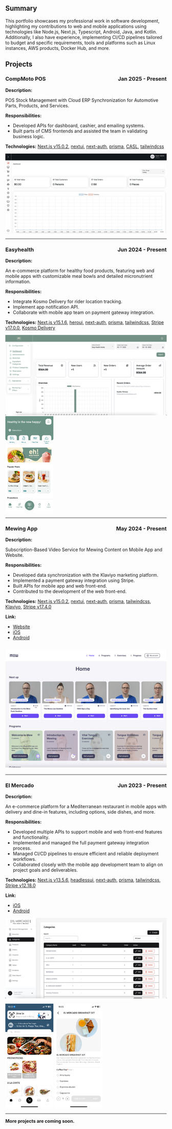 ## Summary

This portfolio showcases my professional work in software development, highlighting my contributions to web and mobile applications using technologies like Node.js, Next.js, Typescript, Android, Java, and Kotlin. Additionally, I also have experience, implementing CI/CD pipelines tailored to budget and specific requirements, tools and platforms such as Linux instances, AWS products, Docker Hub, and more.

## Projects

### CompMoto POS <span style="float:right;">Jan 2025 - Present </span>

**Description:**

POS Stock Management with Cloud ERP Synchronization for Automotive Parts, Products, and Services.

**Responsibilities:**

- Developed APIs for dashboard, cashier, and emailing systems.
- Built parts of CMS frontends and assisted the team in validating business logic.

**Technologies:** [Next.js v15.0.2](https://github.com/vercel/next.js/), [nextui](https://github.com/nextui-org/nextui), [next-auth](https://github.com/nextauthjs/next-auth), [prisma](https://github.com/prisma/prisma), [CASL](https://github.com/stalniy/casl), [tailwindcss](https://github.com/tailwindlabs/tailwindcss)

![](./images/comp-moto-01.png)

---

### Easyhealth <span style="float:right;">Jun 2024 - Present </span>

**Description:**

An e-commerce platform for healthy food products, featuring web and mobile apps with customizable meal bowls and detailed micronutrient information.

**Responsibilities:**

- Integrate Kosmo Delivery for rider location tracking.
- Implement app notification API.
- Collaborate with mobile app team on payment gateway integration.

**Technologies:** [Next.js v15.1.6](https://github.com/vercel/next.js/), [heroui](https://github.com/heroui-inc/heroui), [next-auth](https://github.com/nextauthjs/next-auth), [prisma](https://github.com/prisma/prisma), [tailwindcss](https://github.com/tailwindlabs/tailwindcss), [Stripe v17.0.0](https://github.com/stripe/stripe-node), [Kosmo Delivery](https://kosmo.readme.io/reference/whats-kosmo)

![](./images/easyhealth-01.png)
<img src="./images/easyhealth-02.jpeg" alt="MobileApp" width="150" height="299">

---

### Mewing App <span style="float:right;">May 2024 - Present </span>

**Description:**

Subscription-Based Video Service for Mewing Content on Mobile App and Website.

**Responsibilities:**

- Developed data synchronization with the Klaviyo marketing platform.
- Implemented a payment gateway integration using Stripe.
- Built APIs for mobile app and web front-end.
- Contributed to the development of the web front-end.

**Technologies:** [Next.js v15.0.2](https://github.com/vercel/next.js/), [nextui](https://github.com/nextui-org/nextui), [next-auth](https://github.com/nextauthjs/next-auth), [prisma](https://github.com/prisma/prisma), [tailwindcss](https://github.com/tailwindlabs/tailwindcss), [Klaviyo](https://github.com/klaviyo/klaviyo-api-node), [Stripe v17.4.0](https://github.com/stripe/stripe-node)

**Link:**

- [Website](https://web.mewingapp.co/home)
- [iOS](https://apps.apple.com/gb/app/mewing-by-dr-mike-mew/id1562833932)
- [Android](https://play.google.com/store/apps/details?id=com.orthotropics.mewing)

## ![](./images/mewing-01.png)

---

### El Mercado <span style="float:right;">Jun 2023 - Present </span>

**Description:**

An e-commerce platform for a Mediterranean restaurant in mobile apps with delivery and dine-in features, including options, side dishes, and more.

**Responsibilities:**

- Developed multiple APIs to support mobile and web front-end features and functionality.
- Implemented and managed the full payment gateway integration process.
- Managed CI/CD pipelines to ensure efficient and reliable deployment workflows.
- Collaborated closely with the mobile app development team to align on project goals and deliverables.

**Technologies:** [Next.js v13.5.6](https://github.com/vercel/next.js/), [headlessui](https://github.com/tailwindlabs/headlessui), [next-auth](https://github.com/nextauthjs/next-auth), [prisma](https://github.com/prisma/prisma), [tailwindcss](https://github.com/tailwindlabs/tailwindcss), [Stripe v12.18.0](https://github.com/stripe/stripe-node)

**Link:**

- [iOS](https://apps.apple.com/th/app/el-mercado/id6468034312)
- [Android](https://play.google.com/store/apps/details?id=com.sybarite.elmercado)

![](./images/elmercado-01.png)

<p>
<img src="./images/elmercado-02.PNG" alt="MobileApp" width="150" height="325">
<img src="./images/elmercado-03.PNG" alt="MobileApp" width="150" height="325">

</p>

---

**More projects are coming soon.**
